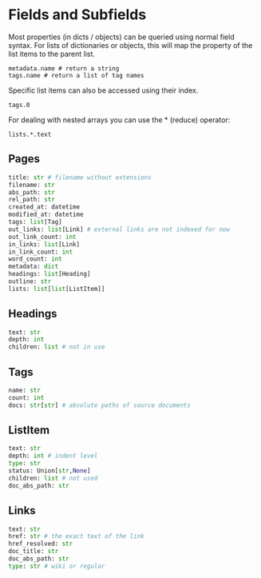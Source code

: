 # Fields and Subfields

Most properties (in dicts / objects) can be queried using normal field syntax. For lists of dictionaries or objects, this will map the property of the list items to the parent list.
```
metadata.name # return a string
tags.name # return a list of tag names
```

Specific list items can also be accessed using their index.
```
tags.0
```

For dealing with nested arrays you can use the * (reduce) operator:

```
lists.*.text
```

## Pages
```python
title: str # filename without extensions
filename: str
abs_path: str
rel_path: str
created_at: datetime
modified_at: datetime
tags: list[Tag]
out_links: list[Link] # external links are not indexed for now
out_link_count: int
in_links: list[Link]
in_link_count: int
word_count: int
metadata: dict
headings: list[Heading]
outline: str
lists: list[list[ListItem]]
```

## Headings

```python
text: str
depth: int
children: list # not in use
```

## Tags

```python
name: str
count: int
docs: str[str] # absolute paths of source documents
```

## ListItem

```python
text: str
depth: int # indent level
type: str
status: Union[str,None]
children: list # not used
doc_abs_path: str
```

## Links

```python
text: str
href: str # the exact text of the link
href_resolved: str
doc_title: str
doc_abs_path: str
type: str # wiki or regular
```
